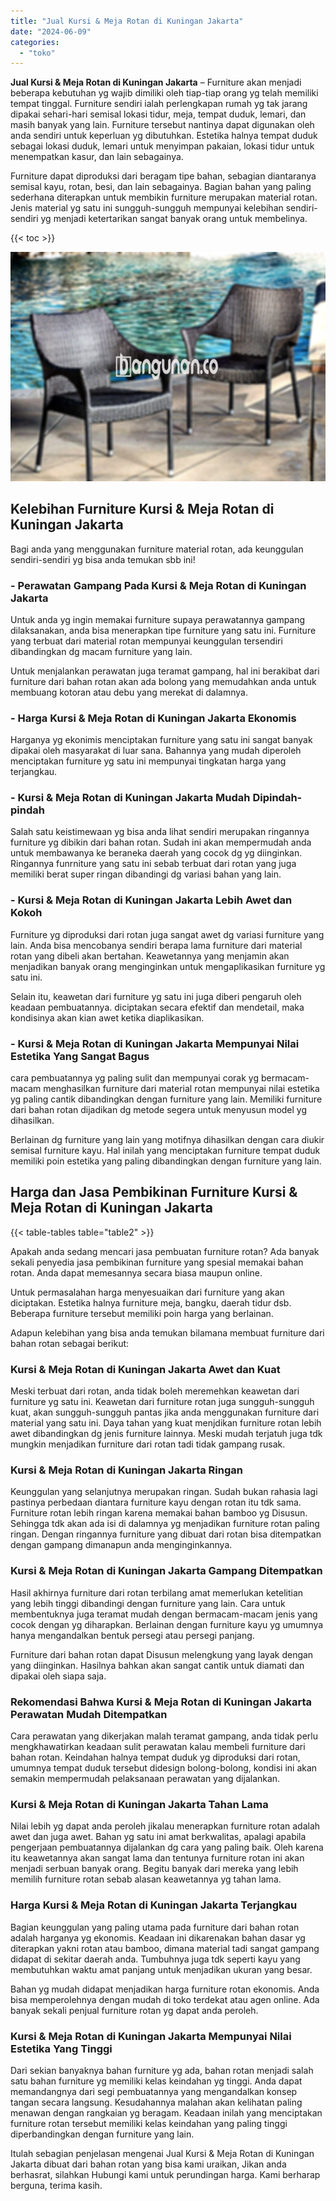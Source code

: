 ```yaml
---
title: "Jual Kursi & Meja Rotan di Kuningan Jakarta"
date: "2024-06-09"
categories: 
  - "toko"
---
```


**Jual Kursi & Meja Rotan di Kuningan Jakarta** – Furniture akan menjadi beberapa kebutuhan yg wajib dimiliki oleh tiap-tiap orang yg telah memiliki tempat tinggal. Furniture sendiri ialah perlengkapan rumah yg tak jarang dipakai sehari-hari semisal lokasi tidur, meja, tempat duduk, lemari, dan masih banyak yang lain. Furniture tersebut nantinya dapat digunakan oleh anda sendiri untuk keperluan yg dibutuhkan. Estetika halnya tempat duduk sebagai lokasi duduk, lemari untuk menyimpan pakaian, lokasi tidur untuk menempatkan kasur, dan lain sebagainya.

Furniture dapat diproduksi dari beragam tipe bahan, sebagian diantaranya semisal kayu, rotan, besi, dan lain sebagainya. Bagian bahan yang paling sederhana diterapkan untuk membikin furniture merupakan material rotan. Jenis material yg satu ini sungguh-sungguh mempunyai kelebihan sendiri-sendiri yg menjadi ketertarikan sangat banyak orang untuk membelinya.

{{< toc >}}

![Jual Kursi & Meja Rotan di Kuningan Jakarta](/images/kursi-meja-rotan-murah32.png)

## Kelebihan Furniture Kursi & Meja Rotan di Kuningan Jakarta

Bagi anda yang menggunakan furniture material rotan, ada keunggulan sendiri-sendiri yg bisa anda temukan sbb ini!

### \- Perawatan Gampang Pada Kursi & Meja Rotan di Kuningan Jakarta

Untuk anda yg ingin memakai furniture supaya perawatannya gampang dilaksanakan, anda bisa menerapkan tipe furniture yang satu ini. Furniture yang terbuat dari material rotan mempunyai keunggulan tersendiri dibandingkan dg macam furniture yang lain.

Untuk menjalankan perawatan juga teramat gampang, hal ini berakibat dari furniture dari bahan rotan akan ada bolong yang memudahkan anda untuk membuang kotoran atau debu yang merekat di dalamnya.

### \- Harga Kursi & Meja Rotan di Kuningan Jakarta Ekonomis

Harganya yg ekonimis menciptakan furniture yang satu ini sangat banyak dipakai oleh masyarakat di luar sana. Bahannya yang mudah diperoleh menciptakan furniture yg satu ini mempunyai tingkatan harga yang terjangkau.

### \- Kursi & Meja Rotan di Kuningan Jakarta Mudah Dipindah-pindah

Salah satu keistimewaan yg bisa anda lihat sendiri merupakan ringannya furniture yg dibikin dari bahan rotan. Sudah ini akan mempermudah anda untuk membawanya ke beraneka daerah yang cocok dg yg diinginkan. Ringannya funrniture yang satu ini sebab terbuat dari rotan yang juga memiliki berat super ringan dibandingi dg variasi bahan yang lain.

### \- Kursi & Meja Rotan di Kuningan Jakarta Lebih Awet dan Kokoh

Furniture yg diproduksi dari rotan juga sangat awet dg variasi furniture yang lain. Anda bisa mencobanya sendiri berapa lama furniture dari material rotan yang dibeli akan bertahan. Keawetannya yang menjamin akan menjadikan banyak orang menginginkan untuk mengaplikasikan furniture yg satu ini.

Selain itu, keawetan dari furniture yg satu ini juga diberi pengaruh oleh keadaan pembuatannya. diciptakan secara efektif dan mendetail, maka kondisinya akan kian awet ketika diaplikasikan.

### \- Kursi & Meja Rotan di Kuningan Jakarta Mempunyai Nilai Estetika Yang Sangat Bagus

cara pembuatannya yg paling sulit dan mempunyai corak yg bermacam-macam menghasilkan furniture dari material rotan mempunyai nilai estetika yg paling cantik dibandingkan dengan furniture yang lain. Memiliki furniture dari bahan rotan dijadikan dg metode segera untuk menyusun model yg dihasilkan.

Berlainan dg furniture yang lain yang motifnya dihasilkan dengan cara diukir semisal furniture kayu. Hal inilah yang menciptakan furniture tempat duduk memiliki poin estetika yang paling dibandingkan dengan furniture yang lain.

## Harga dan Jasa Pembikinan Furniture Kursi & Meja Rotan di Kuningan Jakarta

{{< table-tables table="table2" >}}

Apakah anda sedang mencari jasa pembuatan furniture rotan? Ada banyak sekali penyedia jasa pembikinan furniture yang spesial memakai bahan rotan. Anda dapat memesannya secara biasa maupun online.

Untuk permasalahan harga menyesuaikan dari furniture yang akan diciptakan. Estetika halnya furniture meja, bangku, daerah tidur dsb. Beberapa furniture tersebut memiliki poin harga yang berlainan.

Adapun kelebihan yang bisa anda temukan bilamana membuat furniture dari bahan rotan sebagai berikut:

### Kursi & Meja Rotan di Kuningan Jakarta Awet dan Kuat

Meski terbuat dari rotan, anda tidak boleh meremehkan keawetan dari furniture yg satu ini. Keawetan dari furniture rotan juga sungguh-sungguh kuat, akan sungguh-sungguh pantas jika anda menggunakan furniture dari material yang satu ini. Daya tahan yang kuat menjdikan furniture rotan lebih awet dibandingkan dg jenis furniture lainnya. Meski mudah terjatuh juga tdk mungkin menjadikan furniture dari rotan tadi tidak gampang rusak.

### Kursi & Meja Rotan di Kuningan Jakarta Ringan

Keunggulan yang selanjutnya merupakan ringan. Sudah bukan rahasia lagi pastinya perbedaan diantara furniture kayu dengan rotan itu tdk sama. Furniture rotan lebih ringan karena memakai bahan bamboo yg Disusun. Sehingga tdk akan ada isi di dalamnya yg menjadikan furniture rotan paling ringan. Dengan ringannya furniture yang dibuat dari rotan bisa ditempatkan dengan gampang dimanapun anda menginginkannya.

### Kursi & Meja Rotan di Kuningan Jakarta Gampang Ditempatkan

Hasil akhirnya furniture dari rotan terbilang amat memerlukan ketelitian yang lebih tinggi dibandingi dengan furniture yang lain. Cara untuk membentuknya juga teramat mudah dengan bermacam-macam jenis yang cocok dengan yg diharapkan. Berlainan dengan furniture kayu yg umumnya hanya mengandalkan bentuk persegi atau persegi panjang.

Furniture dari bahan rotan dapat Disusun melengkung yang layak dengan yang diinginkan. Hasilnya bahkan akan sangat cantik untuk diamati dan dipakai oleh siapa saja.

### Rekomendasi Bahwa Kursi & Meja Rotan di Kuningan Jakarta Perawatan Mudah Ditempatkan

Cara perawatan yang dikerjakan malah teramat gampang, anda tidak perlu mengkhawatirkan keadaan sulit perawatan kalau membeli furniture dari bahan rotan. Keindahan halnya tempat duduk yg diproduksi dari rotan, umumnya tempat duduk tersebut didesign bolong-bolong, kondisi ini akan semakin mempermudah pelaksanaan perawatan yang dijalankan.

### Kursi & Meja Rotan di Kuningan Jakarta Tahan Lama

Nilai lebih yg dapat anda peroleh jikalau menerapkan furniture rotan adalah awet dan juga awet. Bahan yg satu ini amat berkwalitas, apalagi apabila pengerjaan pembuatannya dijalankan dg cara yang paling baik. Oleh karena itu keawetannya akan sangat lama dan tentunya furniture rotan ini akan menjadi serbuan banyak orang. Begitu banyak dari mereka yang lebih memilih furniture rotan sebab alasan keawetannya yg tahan lama.

### Harga Kursi & Meja Rotan di Kuningan Jakarta Terjangkau

Bagian keunggulan yang paling utama pada furniture dari bahan rotan adalah harganya yg ekonomis. Keadaan ini dikarenakan bahan dasar yg diterapkan yakni rotan atau bamboo, dimana material tadi sangat gampang didapat di sekitar daerah anda. Tumbuhnya juga tdk seperti kayu yang membutuhkan waktu amat panjang untuk menjadikan ukuran yang besar.

Bahan yg mudah didapat menjadikan harga furniture rotan ekonomis. Anda bisa memperolehnya dengan mudah di toko terdekat atau agen online. Ada banyak sekali penjual furniture rotan yg dapat anda peroleh.

### Kursi & Meja Rotan di Kuningan Jakarta Mempunyai Nilai Estetika Yang Tinggi

Dari sekian banyaknya bahan furniture yg ada, bahan rotan menjadi salah satu bahan furniture yg memiliki kelas keindahan yg tinggi. Anda dapat memandangnya dari segi pembuatannya yang mengandalkan konsep tangan secara langsung. Kesudahannya malahan akan kelihatan paling menawan dengan rangkaian yg beragam. Keadaan inilah yang menciptakan furniture rotan tersebut memiliki kelas keindahan yang paling tinggi diperbandingkan dengan furniture yang lain.

Itulah sebagian penjelasan mengenai Jual Kursi & Meja Rotan di Kuningan Jakarta dibuat dari bahan rotan yang bisa kami uraikan, Jikan anda berhasrat, silahkan Hubungi kami untuk perundingan harga. Kami berharap berguna, terima kasih.
